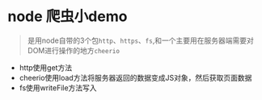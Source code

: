 # node 爬虫小demo

> 是用node自带的3个包`http`、`https`、`fs`,和一个主要用在服务器端需要对DOM进行操作的地方`cheerio`

* http使用get方法
* cheerio使用load方法将服务器返回的数据变成JS对象，然后获取页面数据
* fs使用writeFile方法写入